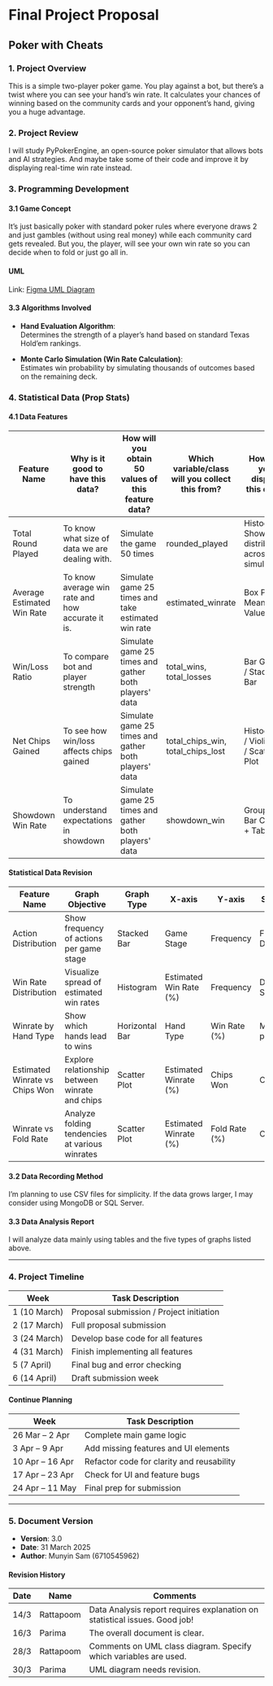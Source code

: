 # Final Project Proposal

## Poker with Cheats

### 1. Project Overview

This is a simple two-player poker game. You play against a bot, but there’s a twist where you can see your hand’s win rate. It calculates your chances of winning based on the community cards and your opponent’s hand, giving you a huge advantage.

### 2. Project Review

I will study PyPokerEngine, an open-source poker simulator that allows bots and AI strategies. And maybe take some of their code and improve it by displaying real-time win rate instead.

### 3. Programming Development

#### 3.1 Game Concept

It’s just basically poker with standard poker rules where everyone draws 2 and just gambles (without using real money) while each community card gets revealed. But you, the player, will see your own win rate so you can decide when to fold or just go all in.

#### UML

Link: [Figma UML Diagram](https://www.figma.com/board/Jy0BgqFlQyyYlj0d4zlDq5/Untitled?node-id=0-1&t=2gDsbJ93iWDcF8cq-1)

#### 3.3 Algorithms Involved

- **Hand Evaluation Algorithm**:  
  Determines the strength of a player’s hand based on standard Texas Hold’em rankings.

- **Monte Carlo Simulation (Win Rate Calculation)**:  
  Estimates win probability by simulating thousands of outcomes based on the remaining deck.

### 4. Statistical Data (Prop Stats)

#### 4.1 Data Features

| Feature Name           | Why is it good to have this data?                      | How will you obtain 50 values of this feature data?       | Which variable/class will you collect this from?        | How will you display this data?                                 |
|------------------------|--------------------------------------------------------|-----------------------------------------------------------|----------------------------------------------------------|-----------------------------------------------------------------|
| Total Round Played     | To know what size of data we are dealing with.         | Simulate the game 50 times                                | rounded_played                                           | Histogram: Shows distribution across simulations                |
| Average Estimated Win Rate | To know average win rate and how accurate it is.     | Simulate game 25 times and take estimated win rate         | estimated_winrate                                        | Box Plot + Mean Value                                           |
| Win/Loss Ratio         | To compare bot and player strength                     | Simulate game 25 times and gather both players' data       | total_wins, total_losses                                 | Bar Graph / Stacked Bar                                         |
| Net Chips Gained       | To see how win/loss affects chips gained              | Simulate game 25 times and gather both players' data       | total_chips_win, total_chips_lost                        | Histogram / Violin Plot / Scatter Plot                          |
| Showdown Win Rate      | To understand expectations in showdown                 | Simulate game 25 times and gather both players' data       | showdown_win                                             | Grouped Bar Chart + Table                                       |

#### Statistical Data Revision

| Feature Name              | Graph Objective                                 | Graph Type         | X-axis                | Y-axis           | Statistical Value              |
|--------------------------|--------------------------------------------------|---------------------|------------------------|------------------|--------------------------------|
| Action Distribution       | Show frequency of actions per game stage        | Stacked Bar         | Game Stage             | Frequency        | Frequency Distribution         |
| Win Rate Distribution     | Visualize spread of estimated win rates         | Histogram           | Estimated Win Rate (%) | Frequency        | Distribution Spread, Mean      |
| Winrate by Hand Type      | Show which hands lead to wins                   | Horizontal Bar      | Hand Type              | Win Rate (%)     | Mean Win Rate per Hand Type    |
| Estimated Winrate vs Chips Won | Explore relationship between winrate and chips | Scatter Plot        | Estimated Winrate (%)  | Chips Won        | Correlation/Trend              |
| Winrate vs Fold Rate      | Analyze folding tendencies at various winrates  | Scatter Plot        | Estimated Winrate (%)  | Fold Rate (%)    | Correlation/Trend              |

#### 3.2 Data Recording Method

I’m planning to use CSV files for simplicity. If the data grows larger, I may consider using MongoDB or SQL Server.

#### 3.3 Data Analysis Report

I will analyze data mainly using tables and the five types of graphs listed above.

---

### 4. Project Timeline

| Week         | Task Description                                       |
|--------------|--------------------------------------------------------|
| 1 (10 March) | Proposal submission / Project initiation               |
| 2 (17 March) | Full proposal submission                               |
| 3 (24 March) | Develop base code for all features                     |
| 4 (31 March) | Finish implementing all features                       |
| 5 (7 April)  | Final bug and error checking                           |
| 6 (14 April) | Draft submission week                                  |

#### Continue Planning

| Week              | Task Description                                |
|-------------------|--------------------------------------------------|
| 26 Mar – 2 Apr    | Complete main game logic                         |
| 3 Apr – 9 Apr     | Add missing features and UI elements             |
| 10 Apr – 16 Apr   | Refactor code for clarity and reusability        |
| 17 Apr – 23 Apr   | Check for UI and feature bugs                    |
| 24 Apr – 11 May   | Final prep for submission                        |

---

### 5. Document Version

- **Version**: 3.0  
- **Date**: 31 March 2025  
- **Author**: Munyin Sam (6710545962)

#### Revision History

| Date   | Name     | Comments                                                                 |
|--------|----------|--------------------------------------------------------------------------|
| 14/3   | Rattapoom | Data Analysis report requires explanation on statistical issues. Good job! |
| 16/3   | Parima   | The overall document is clear.                                           |
| 28/3   | Rattapoom | Comments on UML class diagram. Specify which variables are used.         |
| 30/3   | Parima   | UML diagram needs revision.                                              |
